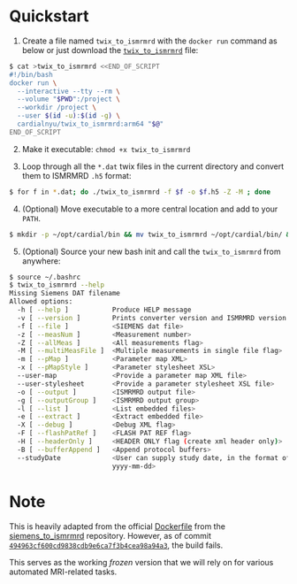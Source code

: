 # Quickstart

1. Create a file named `twix_to_ismrmrd` with the `docker run` command as below or just download the [`twix_to_ismrmrd`](https://github.com/CARDIAL-nyu/twix_to_ismrmrd/raw/main/twix_to_ismrmrd) file:

```bash
$ cat >twix_to_ismrmrd <<END_OF_SCRIPT
#!/bin/bash
docker run \
  --interactive --tty --rm \
  --volume "$PWD":/project \
  --workdir /project \
  --user $(id -u):$(id -g) \
  cardialnyu/twix_to_ismrmrd:arm64 "$@"
END_OF_SCRIPT
```

2. Make it executable: `chmod +x twix_to_ismrmrd`

3. Loop through all the `*.dat` twix files in the current directory and convert them to ISMRMRD `.h5` format:
```bash
$ for f in *.dat; do ./twix_to_ismrmrd -f $f -o $f.h5 -Z -M ; done
```

4. (Optional) Move executable to a more central location and add to your `PATH`.
```bash
$ mkdir -p ~/opt/cardial/bin && mv twix_to_ismrmrd ~/opt/cardial/bin/ && echo "PATH=~/opt/cardial/bin:$PATH" >> ~/.bashrc
```

5. (Optional) Source your new bash init and call the `twix_to_ismrmrd` from anywhere:
```bash
$ source ~/.bashrc
$ twix_to_ismrmrd --help
Missing Siemens DAT filename
Allowed options:
  -h [ --help ]           Produce HELP message
  -v [ --version ]        Prints converter version and ISMRMRD version
  -f [ --file ]           <SIEMENS dat file>
  -z [ --measNum ]        <Measurement number>
  -Z [ --allMeas ]        <All measurements flag>
  -M [ --multiMeasFile ]  <Multiple measurements in single file flag>
  -m [ --pMap ]           <Parameter map XML>
  -x [ --pMapStyle ]      <Parameter stylesheet XSL>
  --user-map              <Provide a parameter map XML file>
  --user-stylesheet       <Provide a parameter stylesheet XSL file>
  -o [ --output ]         <ISMRMRD output file>
  -g [ --outputGroup ]    <ISMRMRD output group>
  -l [ --list ]           <List embedded files>
  -e [ --extract ]        <Extract embedded file>
  -X [ --debug ]          <Debug XML flag>
  -F [ --flashPatRef ]    <FLASH PAT REF flag>
  -H [ --headerOnly ]     <HEADER ONLY flag (create xml header only)>
  -B [ --bufferAppend ]   <Append protocol buffers>
  --studyDate             <User can supply study date, in the format of
                          yyyy-mm-dd>
```

# Note

This is heavily adapted from the official [Dockerfile](https://github.com/ismrmrd/siemens_to_ismrmrd/blob/494963cf600cd9838cdb9e6ca7f3b4cea98a94a3/Dockerfile) from the [siemens_to_ismrmrd](https://github.com/ismrmrd/siemens_to_ismrmrd) repository.  However, as of commit [`494963cf600cd9838cdb9e6ca7f3b4cea98a94a3`](https://github.com/ismrmrd/siemens_to_ismrmrd/commit/042209eb9fac54e2491835a0e0e8e5404068f50f), the build fails. 

This serves as the working *frozen* version that we will rely on for various automated MRI-related tasks.
